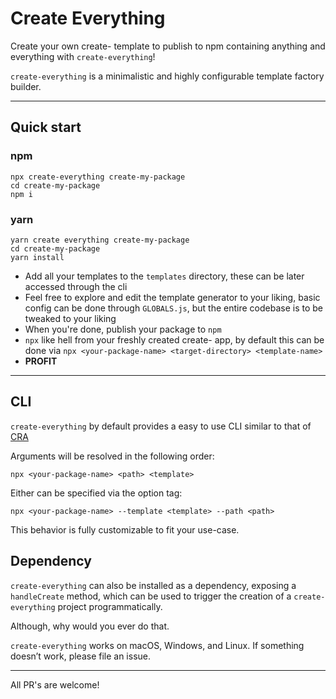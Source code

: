 # Create Everything

Create your own create- template to publish to npm containing anything and everything with `create-everything`!

`create-everything` is a minimalistic and highly configurable template factory builder.

---

## Quick start

### npm

```
npx create-everything create-my-package
cd create-my-package
npm i
```

### yarn

```
yarn create everything create-my-package
cd create-my-package
yarn install
```

-   Add all your templates to the `templates` directory, these can be later accessed through the cli
-   Feel free to explore and edit the template generator to your liking, basic config can be done through `GLOBALS.js`, but the entire codebase is to be tweaked to your liking
-   When you're done, publish your package to `npm`
-   `npx` like hell from your freshly created create- app, by default this can be done via `npx <your-package-name> <target-directory> <template-name>`
-   **PROFIT**

---

## CLI

`create-everything` by default provides a easy to use CLI similar to that of [CRA](https://github.com/facebook/create-react-app)

Arguments will be resolved in the following order:

```
npx <your-package-name> <path> <template>
```

Either can be specified via the option tag:

```
npx <your-package-name> --template <template> --path <path>
```

This behavior is fully customizable to fit your use-case.

## Dependency

`create-everything` can also be installed as a dependency, exposing a `handleCreate` method, which can be used to trigger the creation of a `create-everything` project programmatically.

Although, why would you ever do that.

`create-everything` works on macOS, Windows, and Linux.
If something doesn’t work, please file an issue.

---

All PR's are welcome!
